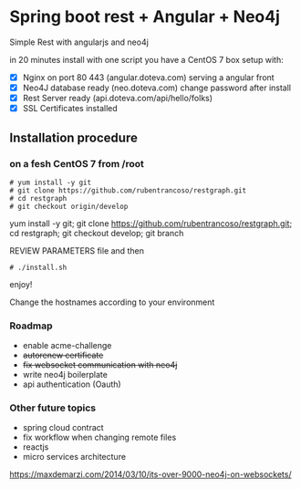 # Spring boot rest + Angular + Neo4j
Simple Rest with angularjs and neo4j
                        
in 20 minutes install with one script you have a CentOS 7 box setup with:

   - [x] Nginx on port 80 443  (angular.doteva.com) serving a angular front
   - [x] Neo4J database ready  (neo.doteva.com) change password after install 
   - [x] Rest Server ready     (api.doteva.com/api/hello/folks)
   - [x] SSL Certificates installed
   
## Installation procedure  

### on a fesh CentOS 7 from /root
```
# yum install -y git 
# git clone https://github.com/rubentrancoso/restgraph.git
# cd restgraph
# git checkout origin/develop
```
yum install -y git; git clone https://github.com/rubentrancoso/restgraph.git; cd restgraph; git checkout develop; git branch

REVIEW PARAMETERS file and then
```
# ./install.sh
```

enjoy!

Change the hostnames according to your environment

### Roadmap

- enable acme-challenge
- ~~autorenew certificate~~
- ~~fix websocket communication with neo4j~~
- write neo4j boilerplate
- api authentication (Oauth)

### Other future topics

- spring cloud contract
- fix workflow when changing remote files
- reactjs
- micro services architecture

https://maxdemarzi.com/2014/03/10/its-over-9000-neo4j-on-websockets/

